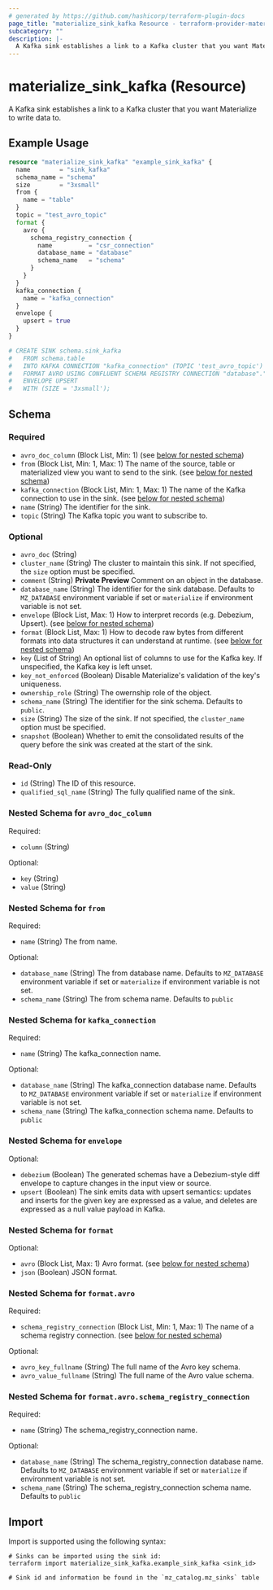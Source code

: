 ```yaml
---
# generated by https://github.com/hashicorp/terraform-plugin-docs
page_title: "materialize_sink_kafka Resource - terraform-provider-materialize"
subcategory: ""
description: |-
  A Kafka sink establishes a link to a Kafka cluster that you want Materialize to write data to.
---
```


# materialize_sink_kafka (Resource)

A Kafka sink establishes a link to a Kafka cluster that you want Materialize to write data to.

## Example Usage

```terraform
resource "materialize_sink_kafka" "example_sink_kafka" {
  name        = "sink_kafka"
  schema_name = "schema"
  size        = "3xsmall"
  from {
    name = "table"
  }
  topic = "test_avro_topic"
  format {
    avro {
      schema_registry_connection {
        name          = "csr_connection"
        database_name = "database"
        schema_name   = "schema"
      }
    }
  }
  kafka_connection {
    name = "kafka_connection"
  }
  envelope {
    upsert = true
  }
}

# CREATE SINK schema.sink_kafka
#   FROM schema.table
#   INTO KAFKA CONNECTION "kafka_connection" (TOPIC 'test_avro_topic')
#   FORMAT AVRO USING CONFLUENT SCHEMA REGISTRY CONNECTION "database"."schema"."csr_connection"
#   ENVELOPE UPSERT
#   WITH (SIZE = '3xsmall');
```

<!-- schema generated by tfplugindocs -->
## Schema

### Required

- `avro_doc_column` (Block List, Min: 1) (see [below for nested schema](#nestedblock--avro_doc_column))
- `from` (Block List, Min: 1, Max: 1) The name of the source, table or materialized view you want to send to the sink. (see [below for nested schema](#nestedblock--from))
- `kafka_connection` (Block List, Min: 1, Max: 1) The name of the Kafka connection to use in the sink. (see [below for nested schema](#nestedblock--kafka_connection))
- `name` (String) The identifier for the sink.
- `topic` (String) The Kafka topic you want to subscribe to.

### Optional

- `avro_doc` (String)
- `cluster_name` (String) The cluster to maintain this sink. If not specified, the `size` option must be specified.
- `comment` (String) **Private Preview** Comment on an object in the database.
- `database_name` (String) The identifier for the sink database. Defaults to `MZ_DATABASE` environment variable if set or `materialize` if environment variable is not set.
- `envelope` (Block List, Max: 1) How to interpret records (e.g. Debezium, Upsert). (see [below for nested schema](#nestedblock--envelope))
- `format` (Block List, Max: 1) How to decode raw bytes from different formats into data structures it can understand at runtime. (see [below for nested schema](#nestedblock--format))
- `key` (List of String) An optional list of columns to use for the Kafka key. If unspecified, the Kafka key is left unset.
- `key_not_enforced` (Boolean) Disable Materialize's validation of the key's uniqueness.
- `ownership_role` (String) The owernship role of the object.
- `schema_name` (String) The identifier for the sink schema. Defaults to `public`.
- `size` (String) The size of the sink. If not specified, the `cluster_name` option must be specified.
- `snapshot` (Boolean) Whether to emit the consolidated results of the query before the sink was created at the start of the sink.

### Read-Only

- `id` (String) The ID of this resource.
- `qualified_sql_name` (String) The fully qualified name of the sink.

<a id="nestedblock--avro_doc_column"></a>
### Nested Schema for `avro_doc_column`

Required:

- `column` (String)

Optional:

- `key` (String)
- `value` (String)


<a id="nestedblock--from"></a>
### Nested Schema for `from`

Required:

- `name` (String) The from name.

Optional:

- `database_name` (String) The from database name. Defaults to `MZ_DATABASE` environment variable if set or `materialize` if environment variable is not set.
- `schema_name` (String) The from schema name. Defaults to `public`


<a id="nestedblock--kafka_connection"></a>
### Nested Schema for `kafka_connection`

Required:

- `name` (String) The kafka_connection name.

Optional:

- `database_name` (String) The kafka_connection database name. Defaults to `MZ_DATABASE` environment variable if set or `materialize` if environment variable is not set.
- `schema_name` (String) The kafka_connection schema name. Defaults to `public`


<a id="nestedblock--envelope"></a>
### Nested Schema for `envelope`

Optional:

- `debezium` (Boolean) The generated schemas have a Debezium-style diff envelope to capture changes in the input view or source.
- `upsert` (Boolean) The sink emits data with upsert semantics: updates and inserts for the given key are expressed as a value, and deletes are expressed as a null value payload in Kafka.


<a id="nestedblock--format"></a>
### Nested Schema for `format`

Optional:

- `avro` (Block List, Max: 1) Avro format. (see [below for nested schema](#nestedblock--format--avro))
- `json` (Boolean) JSON format.

<a id="nestedblock--format--avro"></a>
### Nested Schema for `format.avro`

Required:

- `schema_registry_connection` (Block List, Min: 1, Max: 1) The name of a schema registry connection. (see [below for nested schema](#nestedblock--format--avro--schema_registry_connection))

Optional:

- `avro_key_fullname` (String) The full name of the Avro key schema.
- `avro_value_fullname` (String) The full name of the Avro value schema.

<a id="nestedblock--format--avro--schema_registry_connection"></a>
### Nested Schema for `format.avro.schema_registry_connection`

Required:

- `name` (String) The schema_registry_connection name.

Optional:

- `database_name` (String) The schema_registry_connection database name. Defaults to `MZ_DATABASE` environment variable if set or `materialize` if environment variable is not set.
- `schema_name` (String) The schema_registry_connection schema name. Defaults to `public`

## Import

Import is supported using the following syntax:

```shell
# Sinks can be imported using the sink id:
terraform import materialize_sink_kafka.example_sink_kafka <sink_id>

# Sink id and information be found in the `mz_catalog.mz_sinks` table
```
